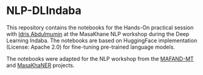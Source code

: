 # NLP-DLIndaba

This repository contains the notebooks for the Hands-On practical session with [Idris Abdulmumin](https://github.com/abumafrim) at the MasaKhane NLP workshop during the Deep Learning Indaba. The notebooks are based on HuggingFace implementation (License: Apache 2.0) for fine-tuning pre-trained language models.

The notebooks were adapted for the NLP workshop from the [MAFAND-MT](https://github.com/masakhane-io/lafand-mt) and [MasaKhaNER](https://github.com/masakhane-io/masakhane-ner) projects.
